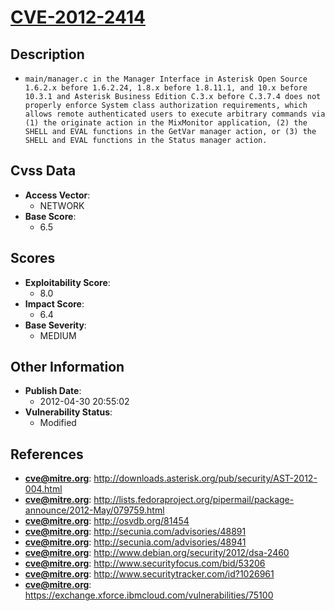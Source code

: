 
# [CVE-2012-2414](http://downloads.asterisk.org/pub/security/AST-2012-004.html)

## Description

- `main/manager.c in the Manager Interface in Asterisk Open Source 1.6.2.x before 1.6.2.24, 1.8.x before 1.8.11.1, and 10.x before 10.3.1 and Asterisk Business Edition C.3.x before C.3.7.4 does not properly enforce System class authorization requirements, which allows remote authenticated users to execute arbitrary commands via (1) the originate action in the MixMonitor application, (2) the SHELL and EVAL functions in the GetVar manager action, or (3) the SHELL and EVAL functions in the Status manager action.`

## Cvss Data

- **Access Vector**:
  - NETWORK
- **Base Score**:
  - 6.5

## Scores

- **Exploitability Score**:
  - 8.0
- **Impact Score**:
  - 6.4
- **Base Severity**:
  - MEDIUM

## Other Information

- **Publish Date**:
  - 2012-04-30 20:55:02
- **Vulnerability Status**:
  - Modified

## References

- **cve@mitre.org**: http://downloads.asterisk.org/pub/security/AST-2012-004.html
- **cve@mitre.org**: http://lists.fedoraproject.org/pipermail/package-announce/2012-May/079759.html
- **cve@mitre.org**: http://osvdb.org/81454
- **cve@mitre.org**: http://secunia.com/advisories/48891
- **cve@mitre.org**: http://secunia.com/advisories/48941
- **cve@mitre.org**: http://www.debian.org/security/2012/dsa-2460
- **cve@mitre.org**: http://www.securityfocus.com/bid/53206
- **cve@mitre.org**: http://www.securitytracker.com/id?1026961
- **cve@mitre.org**: https://exchange.xforce.ibmcloud.com/vulnerabilities/75100
